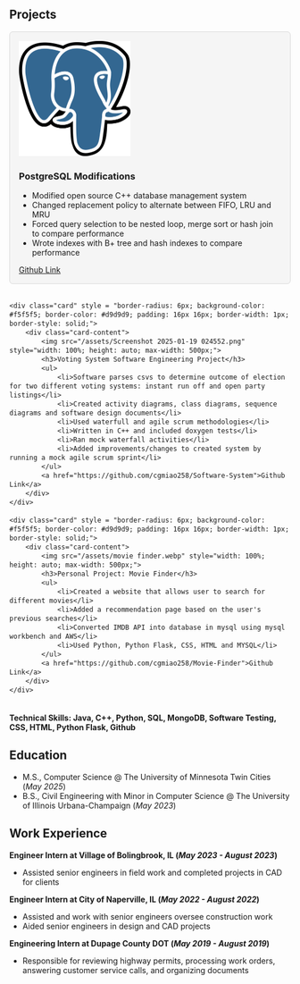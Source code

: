 ## Projects
<div class="class-container" style = "display: flex; flex-direction: column; gap: 16px;">
    <div class="card" style = "border-radius: 6px; background-color: #f5f5f5; border-color: #d9d9d9; padding: 16px 16px; border-width: 1px; border-style: solid;">
        <div class="card-content">
            <img src="/assets/postgresql elephant.png" style="width: 100%; height: auto; max-width: 200px;">
            <h3>PostgreSQL Modifications</h3>
            <ul>
                <li>Modified open source C++ database management system</li>
                <li>Changed replacement policy to alternate between FIFO, LRU and MRU</li>
                <li>Forced query selection to be nested loop, merge sort or hash join to compare performance</li>
                <li>Wrote indexes with B+ tree and hash indexes to compare performance</li>
            </ul>
            <a href="https://github.com/cgmiao258/PostgreSQL-Modifications-">Github Link</a>
        </div>
    </div>
    
    <div class="card" style = "border-radius: 6px; background-color: #f5f5f5; border-color: #d9d9d9; padding: 16px 16px; border-width: 1px; border-style: solid;">
        <div class="card-content">
            <img src="/assets/Screenshot 2025-01-19 024552.png" style="width: 100%; height: auto; max-width: 500px;">
            <h3>Voting System Software Engineering Project</h3>
            <ul>
                <li>Software parses csvs to determine outcome of election for two different voting systems: instant run off and open party listings</li>
                <li>Created activity diagrams, class diagrams, sequence diagrams and software design documents</li>
                <li>Used waterfull and agile scrum methodologies</li>
                <li>Written in C++ and included doxygen tests</li>
                <li>Ran mock waterfall activities</li>
                <li>Added improvements/changes to created system by running a mock agile scrum sprint</li>
            </ul>
            <a href="https://github.com/cgmiao258/Software-System">Github Link</a>
        </div>
    </div>
    
    <div class="card" style = "border-radius: 6px; background-color: #f5f5f5; border-color: #d9d9d9; padding: 16px 16px; border-width: 1px; border-style: solid;">
        <div class="card-content">
            <img src="/assets/movie finder.webp" style="width: 100%; height: auto; max-width: 500px;">
            <h3>Personal Project: Movie Finder</h3>
            <ul>
                <li>Created a website that allows user to search for different movies</li>
                <li>Added a recommendation page based on the user's previous searches</li>
                <li>Converted IMDB API into database in mysql using mysql workbench and AWS</li>
                <li>Used Python, Python Flask, CSS, HTML and MYSQL</li>
            </ul>
            <a href="https://github.com/cgmiao258/Movie-Finder">Github Link</a>
        </div>
    </div>
</div>



#### Technical Skills: Java, C++, Python, SQL, MongoDB, Software Testing, CSS, HTML, Python Flask, Github
## Education
  - M.S., Computer Science @ The University of Minnesota Twin Cities (_May 2025_)
  - B.S., Civil Engineering with Minor in Computer Science @ The University of Illinois Urbana-Champaign (_May 2023_)	

## Work Experience
  **Engineer Intern at Village of Bolingbrook, IL (_May 2023 - August 2023_)**
  - Assisted senior engineers in field work and completed projects in CAD for clients
  
  **Engineer Intern at City of Naperville, IL (_May 2022 - August 2022_)**
  - Assisted and work with senior engineers oversee construction work
  - Aided senior engineers in design and CAD projects
  
  **Engineering Intern at Dupage County DOT (_May 2019 - August 2019_)**
  - Responsible for reviewing highway permits, processing work orders, answering customer service calls, and organizing documents

